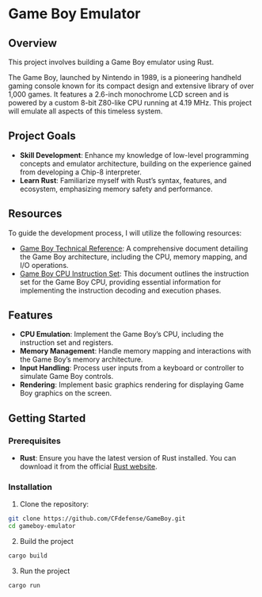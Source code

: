 # Game Boy Emulator

## Overview

This project involves building a Game Boy emulator using Rust.

The Game Boy, launched by Nintendo in 1989, is a pioneering handheld gaming console known for its compact design and extensive library of over 1,000 games. 
It features a 2.6-inch monochrome LCD screen and is powered by a custom 8-bit Z80-like CPU running at 4.19 MHz. This project will emulate all aspects of this timeless system.

## Project Goals

- **Skill Development**: Enhance my knowledge of low-level programming concepts and emulator architecture, building on the experience gained from developing a Chip-8 interpreter.
- **Learn Rust**: Familiarize myself with Rust’s syntax, features, and ecosystem, emphasizing memory safety and performance.

## Resources

To guide the development process, I will utilize the following resources:

- [Game Boy Technical Reference](https://gekkio.fi/files/gb-docs/gbctr.pdf#page=20&zoom=100,76,62): A comprehensive document detailing the Game Boy architecture, including the CPU, memory mapping, and I/O operations.
- [Game Boy CPU Instruction Set](https://gbdev.io/pandocs/CPU_Instruction_Set.html): This document outlines the instruction set for the Game Boy CPU, providing essential information for implementing the instruction decoding and execution phases.

## Features

- **CPU Emulation**: Implement the Game Boy’s CPU, including the instruction set and registers.
- **Memory Management**: Handle memory mapping and interactions with the Game Boy’s memory architecture.
- **Input Handling**: Process user inputs from a keyboard or controller to simulate Game Boy controls.
- **Rendering**: Implement basic graphics rendering for displaying Game Boy graphics on the screen.

## Getting Started

### Prerequisites

- **Rust**: Ensure you have the latest version of Rust installed. You can download it from the official [Rust website](https://www.rust-lang.org/).

### Installation

1. Clone the repository:

```bash
git clone https://github.com/CFdefense/GameBoy.git
cd gameboy-emulator
```

2. Build the project
```bash
cargo build
```
3. Run the project
```bash
cargo run
```
